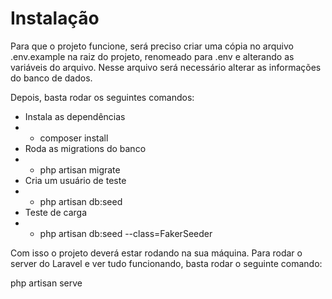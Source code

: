 # Instalação

Para que o projeto funcione, será preciso criar uma cópia no arquivo .env.example na raiz do projeto, renomeado para .env e alterando as variáveis do arquivo. Nesse arquivo será necessário alterar as informações do banco de dados.

Depois, basta rodar os seguintes comandos:

- Instala as dependências
- - composer install
- Roda as migrations do banco
- - php artisan migrate
- Cria um usuário de teste
- - php artisan db:seed
- Teste de carga
- - php artisan db:seed --class=FakerSeeder

Com isso o projeto deverá estar rodando na sua máquina. Para rodar o server do Laravel e ver tudo funcionando, basta rodar o seguinte comando:

php artisan serve